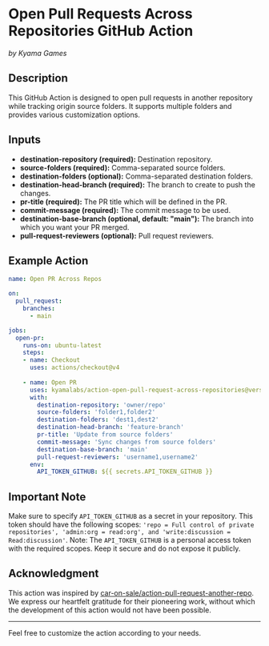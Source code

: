 # Open Pull Requests Across Repositories GitHub Action
*by Kyama Games*

## Description

This GitHub Action is designed to open pull requests in another repository while tracking origin source folders. It supports multiple folders and provides various customization options.

## Inputs

- **destination-repository (required):** Destination repository.
- **source-folders (required):** Comma-separated source folders.
- **destination-folders (optional):** Comma-separated destination folders.
- **destination-head-branch (required):** The branch to create to push the changes.
- **pr-title (required):** The PR title which will be defined in the PR.
- **commit-message (required):** The commit message to be used.
- **destination-base-branch (optional, default: "main"):** The branch into which you want your PR merged.
- **pull-request-reviewers (optional):** Pull request reviewers.

## Example Action

```yaml
name: Open PR Across Repos

on:
  pull_request:
    branches:
      - main

jobs:
  open-pr:
    runs-on: ubuntu-latest
    steps:
    - name: Checkout
      uses: actions/checkout@v4
      
    - name: Open PR
      uses: kyamalabs/action-open-pull-request-across-repositories@version
      with:
        destination-repository: 'owner/repo'
        source-folders: 'folder1,folder2'
        destination-folders: 'dest1,dest2'
        destination-head-branch: 'feature-branch'
        pr-title: 'Update from source folders'
        commit-message: 'Sync changes from source folders'
        destination-base-branch: 'main'
        pull-request-reviewers: 'username1,username2'
      env:
        API_TOKEN_GITHUB: ${{ secrets.API_TOKEN_GITHUB }}
```

## Important Note

Make sure to specify `API_TOKEN_GITHUB` as a secret in your repository. This token should have the following scopes: `'repo = Full control of private repositories', 'admin:org = read:org', and 'write:discussion = Read:discussion'`.
Note: The `API_TOKEN_GITHUB` is a personal access token with the required scopes. Keep it secure and do not expose it publicly.

## Acknowledgment

This action was inspired by [car-on-sale/action-pull-request-another-repo](https://github.com/car-on-sale/action-pull-request-another-repo/). We express our heartfelt gratitude for their pioneering work, without which the development of this action would not have been possible.

---
Feel free to customize the action according to your needs.